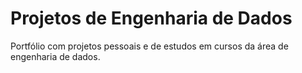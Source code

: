 # Projetos de Engenharia de Dados

Portfólio com projetos pessoais e de estudos em cursos da área de engenharia de dados.
